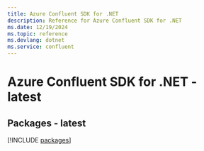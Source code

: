 ```yaml
---
title: Azure Confluent SDK for .NET
description: Reference for Azure Confluent SDK for .NET
ms.date: 12/19/2024
ms.topic: reference
ms.devlang: dotnet
ms.service: confluent
---
```

# Azure Confluent SDK for .NET - latest
## Packages - latest
[!INCLUDE [packages](confluent-index.md)]